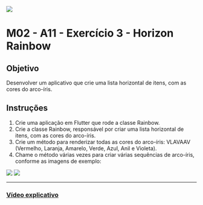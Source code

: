 ![](https://i.imgur.com/xG74tOh.png)

# M02 - A11 - Exercício 3 - Horizon Rainbow

## Objetivo

Desenvolver um aplicativo que crie uma lista horizontal de itens, com as cores do arco-íris.

## Instruções

1. Crie uma aplicação em Flutter que rode a classe Rainbow.
2. Crie a classe Rainbow, responsável por criar uma lista horizontal de itens, com as cores do arco-íris.
3. Crie um método para renderizar todas as cores do arco-íris: VLAVAAV (Vermelho, Laranja, Amarelo, Verde, Azul, Anil e Violeta).
4. Chame o método várias vezes para criar várias sequências de arco-íris, conforme as imagens de exemplo:

![](https://i.imgur.com/BjvfFc6.png)
![](https://i.imgur.com/hC67I3C.png)

---

### [Vídeo explicativo](https://drive.google.com/file/d/1Ybm2FO5I-1GzWsrPNU_XfdeYQ2NSLRjn/view?usp=sharing)
